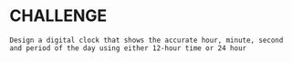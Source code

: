 # CHALLENGE

    Design a digital clock that shows the accurate hour, minute, second and period of the day using either 12-hour time or 24 hour
